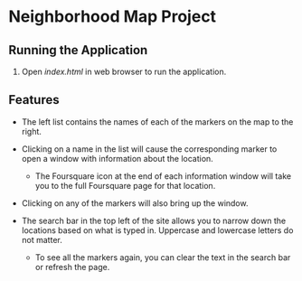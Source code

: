 # Neighborhood Map Project

## Running the Application

1. Open *index.html* in web browser to run the application.

## Features

* The left list contains the names of each of the markers on the map to the right.

* Clicking on a name in the list will cause the corresponding marker to open a window with information about the location.
  * The Foursquare icon at the end of each information window will take you to the full Foursquare page for that location.

* Clicking on any of the markers will also bring up the window.

* The search bar in the top left of the site allows you to narrow down the locations based on what is typed in. Uppercase and lowercase letters do not matter.
  * To see all the markers again, you can clear the text in the search bar or refresh the page.
